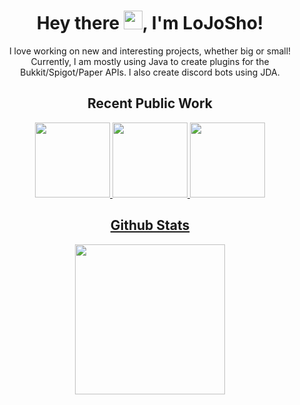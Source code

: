 <h1 align="center"> Hey there <img src="https://raw.githubusercontent.com/MartinHeinz/MartinHeinz/master/wave.gif" width="30px">, I'm LoJoSho! </h1>

<p align="center">
I love working on new and interesting projects, whether big or small! Currently, I am mostly using Java to create plugins for the Bukkit/Spigot/Paper APIs. I also create discord bots using JDA.
</p>
 
<h2 align="center">Recent Public Work</h2>
<p align="center">
<a href="https://github.com/LoJoSho/EcoMythic">
<img height="120em" src=https://github-readme-stats.vercel.app/api/pin/?username=LoJoSho&show_icons=true&bg_color=30,e96443,904e95&title_color=fff&text_color=fff&repo=EcoMythic />
<a href="https://github.com/LoJoSho/ApplyReforge">
<img height="120em" src=https://github-readme-stats.vercel.app/api/pin/?username=LoJoSho&show_icons=true&bg_color=30,e96443,904e95&title_color=fff&text_color=fff&repo=ApplyReforge />
<a href="https://github.com/LoJoSho/SimplisticPing">
 <img height="120em" src=https://github-readme-stats.vercel.app/api/pin/?username=LoJoSho&show_icons=true&bg_color=30,e96443,904e95&title_color=fff&text_color=fff&repo=SimplisticPing />
</p>


<h2 align="center">Github Stats</h2>
<p align="center">
<img height="240em" src=https://github-readme-stats.vercel.app/api?username=LoJoSho&count_private=true&show_icons=true&bg_color=30,e96443,904e95&title_color=fff&text_color=fff />
</p>
